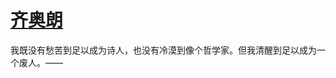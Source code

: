# [齐奥朗](https://github.com/miss-shiyi/miss-shiyi/issues/171)

我既没有愁苦到足以成为诗人，也没有冷漠到像个哲学家。但我清醒到足以成为一个废人。—— 
